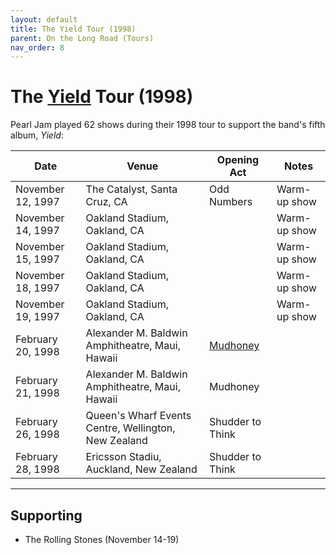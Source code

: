 ```yaml
---
layout: default
title: The Yield Tour (1998)
parent: On the Long Road (Tours)
nav_order: 8
---
```


# The [Yield](https://pearljamopedia.ml/docs/Albums/Studio/Yield) Tour (1998)

Pearl Jam played 62 shows during their 1998 tour to support the band's fifth album, *Yield*:

| Date | Venue | Opening Act | Notes |
| ---- | ----- | ----------- | ----- |
| November 12, 1997 | The Catalyst, Santa Cruz, CA | Odd Numbers | Warm-up show
| November 14, 1997 | Oakland Stadium, Oakland, CA | | Warm-up show
| November 15, 1997 | Oakland Stadium, Oakland, CA | | Warm-up show
| November 18, 1997 | Oakland Stadium, Oakland, CA | | Warm-up show
| November 19, 1997 | Oakland Stadium, Oakland, CA | | Warm-up show
| February 20, 1998 | Alexander M. Baldwin Amphitheatre, Maui, Hawaii | [Mudhoney](https://pearljamopedia.ml/docs/Notable-Mentions/Bands/Mudhoney) |
| February 21, 1998 | Alexander M. Baldwin Amphitheatre, Maui, Hawaii | Mudhoney |
| February 26, 1998 | Queen's Wharf Events Centre, Wellington, New Zealand | Shudder to Think |
| February 28, 1998 | Ericsson Stadiu, Auckland, New Zealand | Shudder to Think | 

---------------------------------------------------------------------------------

## Supporting

- The Rolling Stones (November 14-19)
